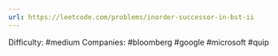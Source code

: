 ```yaml
---
url: https://leetcode.com/problems/inorder-successor-in-bst-ii
---
```


Difficulty: #medium
Companies: #bloomberg #google #microsoft #quip